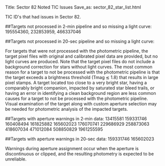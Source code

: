 Title: Sector 82 Noted TIC Issues
Save_as: sector_82_star_list.html

TIC ID's that had issues in Sector 82.

##Targets not processed in 2-min pipeline and so missing a light curve:
195554360, 232853959, 466337046

##Targets not processed in 20-sec pipeline and so missing a light curve:


For targets that were not processed with the photometric pipeline, the target pixel files
with original and calibrated pixel data are provided, but no light curves are produced. Note
that the target pixel files do not include a background correction for stars without light
curves. The most common reason for a target to not be processed with the photometric
pipeline is that the target exceeds a brightness threshold (Tmag ≲ 1.8) that results in
large pixel stamps. A target located too close to a very bright star, having a comparably
bright companion, impacted by saturated star bleed trails, or having an error in identifying
a clean background region are less common causes for a target to not be processed with
the photometric pipeline. Visual examination of the target along with custom aperture
selection may be needed for photometric analysis of the impacted targets.

##Targets with aperture warnings in 2-min data: 
13415581
159331746
160408494
161825882
165602023
176070741
229686929
258873063
418607034
471012084
508850829
1961255595

##Targets with aperture warnings in 20-sec data: 
159331746
165602023

Warnings during
aperture assignment occur when the aperture is discontinuous or clipped, and the resulting
photometry is expected to be unreliable.